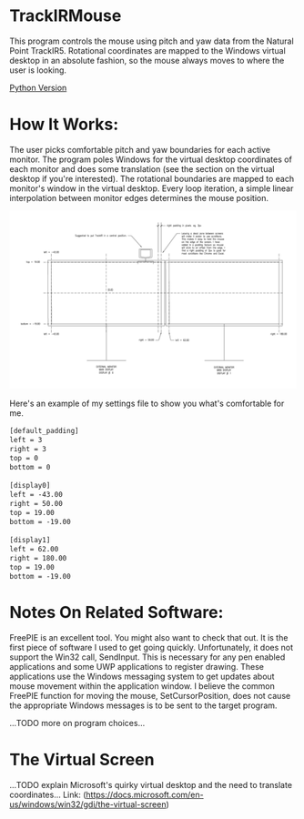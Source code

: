 # TrackIRMouse

This program controls the mouse using pitch and yaw data from the Natural Point TrackIR5.
Rotational coordinates are mapped to the Windows virtual desktop in an absolute fashion, so the mouse always moves to where the user is looking.

[Python Version](https://github.com/georgekuegler/TrackIR5PyMouse)

# How It Works:
The user picks comfortable pitch and yaw boundaries for each active monitor.
The program poles Windows for the virtual desktop coordinates of each monitor and does some translation (see the section on the virtual desktop if you're interested).
The rotational boundaries are mapped to each monitor's window in the virtual desktop.
Every loop iteration, a simple linear interpolation between monitor edges determines the mouse position.

![monitor diagram](https://github.com/georgekuegler/TrackIRMouse/blob/master/docs/Windows%20Desktop%20Diagram-Model.png)

Here's an example of my settings file to show you what's comfortable for me.
```
[default_padding]
left = 3
right = 3
top = 0
bottom = 0

[display0]
left = -43.00
right = 50.00
top = 19.00
bottom = -19.00

[display1]
left = 62.00
right = 180.00
top = 19.00
bottom = -19.00
```

# Notes On Related Software:

FreePIE is an excellent tool. You might also want to check that out. It is the first piece of software I used to get going quickly.
Unfortunately, it does not support the Win32 call, SendInput. This is necessary for any pen enabled applications and some UWP applications to register drawing. These applications use the Windows messaging system to get updates about mouse movement within the application window. I believe the common FreePIE function for moving the mouse, SetCursorPosition, does not cause the appropriate Windows messages is to be sent to the target program.

...TODO more on program choices...

# The Virtual Screen
...TODO explain Microsoft's quirky virtual desktop and the need to translate coordinates...
Link: (https://docs.microsoft.com/en-us/windows/win32/gdi/the-virtual-screen)
